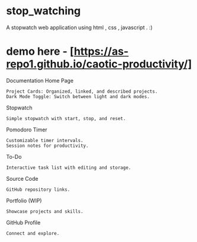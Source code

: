 # stop_watching
A stopwatch web application using html , css , javascript . :) 
# demo here -  [https://as-repo1.github.io/caotic-productivity/]

Documentation
Home Page

    Project Cards: Organized, linked, and described projects.
    Dark Mode Toggle: Switch between light and dark modes.

Stopwatch

    Simple stopwatch with start, stop, and reset.

Pomodoro Timer

    Customizable timer intervals.
    Session notes for productivity.

To-Do

    Interactive task list with editing and storage.

Source Code

    GitHub repository links.

Portfolio (WIP)

    Showcase projects and skills.

GitHub Profile

    Connect and explore.

